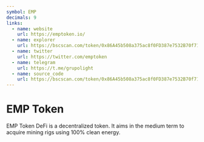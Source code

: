 ```yaml
---
symbol: EMP
decimals: 9
links:
  - name: website
    url: https://emptoken.io/
  - name: explorer
    url: https://bscscan.com/token/0x86A45b508a375ac8f0FD387e7532B70f71291152
  - name: twitter
    url: https://twitter.com/emptoken
  - name: telegram
    url: https://t.me/grupolight
  - name: source_code
    url: https://bscscan.com/token/0x86A45b508a375ac8f0FD387e7532B70f71291152#code
---
```


# EMP Token

EMP Token DeFi is a decentralized token. It aims in the medium term to acquire mining rigs using 100% clean energy.
